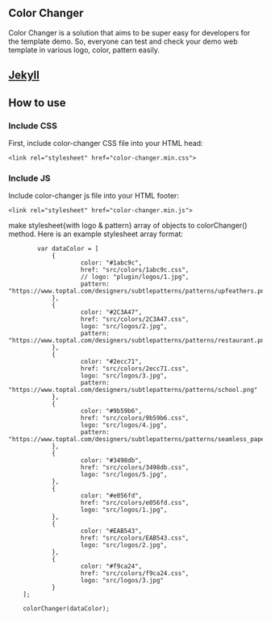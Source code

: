 ## Color Changer

Color Changer is a solution that aims to be super easy for developers for the template demo.
So, everyone can test and check your demo web template in various logo, color, pattern easily.

## [Jekyll](https://asrmahfuz.github.io/Color-Changer/)

## How to use

### Include CSS
First, include color-changer CSS file into your HTML head:

``` <link rel="stylesheet" href="color-changer.min.css"> ```

### Include JS
Include color-changer js file into your HTML footer:

``` <link rel="stylesheet" href="color-changer.min.js"> ```

make stylesheet{with logo & pattern} array of objects to colorChanger() method. Here is an example stylesheet array format:

``` 
		var dataColor = [
			{ 
					color: "#1abc9c",
					href: "src/colors/1abc9c.css",
					// logo: "plugin/logos/1.jpg",
					pattern: "https://www.toptal.com/designers/subtlepatterns/patterns/upfeathers.png"
			},
			{
					color: "#2C3A47",
					href: "src/colors/2C3A47.css",
					logo: "src/logos/2.jpg",
					pattern: "https://www.toptal.com/designers/subtlepatterns/patterns/restaurant.png"
			},
			{
					color: "#2ecc71",
					href: "src/colors/2ecc71.css",
					logo: "src/logos/3.jpg",
					pattern: "https://www.toptal.com/designers/subtlepatterns/patterns/school.png"
			},
			{
					color: "#9b59b6",
					href: "src/colors/9b59b6.css",
					logo: "src/logos/4.jpg",
					pattern: "https://www.toptal.com/designers/subtlepatterns/patterns/seamless_paper_texture.png"
			},
			{ 
					color: "#3498db",
					href: "src/colors/3498db.css",
					logo: "src/logos/5.jpg",
			},
			{
					color: "#e056fd",
					href: "src/colors/e056fd.css",
					logo: "src/logos/1.jpg",
			},
			{
					color: "#EAB543",
					href: "src/colors/EAB543.css",
					logo: "src/logos/2.jpg",
			},
			{
					color: "#f9ca24",
					href: "src/colors/f9ca24.css",
					logo: "src/logos/3.jpg"
			}
	];

	colorChanger(dataColor);

```
